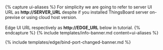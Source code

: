 {% capture ui-aliases %}
For simplicity we are going to refer to server UI URL as **http://SERVER_URL** despite if you installed ThingsBoard server on-previse or using cloud host version.
<br><br>
Edge UI URL respectively as **http://EDGE_URL** below in tutorial.
{% endcapture %}
{% include templates/info-banner.md content=ui-aliases %}

{% include templates/edge/bind-port-changed-banner.md %}
